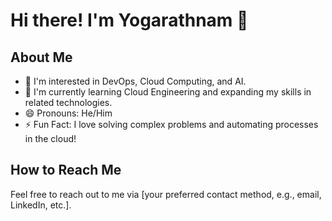 # Hi there! I'm Yogarathnam 👋

## About Me
- 👀 I'm interested in DevOps, Cloud Computing, and AI.
- 🌱 I'm currently learning Cloud Engineering and expanding my skills in related technologies.
- 😄 Pronouns: He/Him
- ⚡ Fun Fact: I love solving complex problems and automating processes in the cloud!

## How to Reach Me
Feel free to reach out to me via [your preferred contact method, e.g., email, LinkedIn, etc.].


